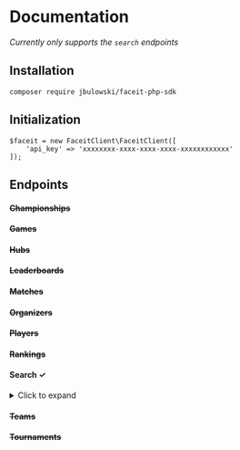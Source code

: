 # Documentation

_Currently only supports the `search` endpoints_

## Installation

`composer require jbulowski/faceit-php-sdk`

## Initialization

```
$faceit = new FaceitClient\FaceitClient([
    'api_key' => 'xxxxxxxx-xxxx-xxxx-xxxx-xxxxxxxxxxxx'
]);
```

## Endpoints

#### ~~Championships~~

#### ~~Games~~

#### ~~Hubs~~

#### ~~Leaderboards~~

#### ~~Matches~~

#### ~~Organizers~~

#### ~~Players~~

#### ~~Rankings~~

#### Search ✓

<details>
<summary>Click to expand</summary>
<p>

**championships**

`$championships = $faceit->search()->championships('name');`

**hubs**

`$hubs = $faceit->search()->hubs('name');`

**organizers**

`$organizers = $faceit->search()->organizers('name');`

**players**

`$players = $faceit->search()->players('nickname');`

**teams**

`$teams = $faceit->search()->teams('nickname');`

**tournaments**

`$tournaments = $faceit->search()->tournaments('name');`


</p>
</details>

#### ~~Teams~~

#### ~~Tournaments~~